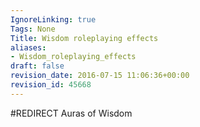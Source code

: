 ```yaml
---
IgnoreLinking: true
Tags: None
Title: Wisdom roleplaying effects
aliases:
- Wisdom_roleplaying_effects
draft: false
revision_date: 2016-07-15 11:06:36+00:00
revision_id: 45668
---
```


#REDIRECT Auras of Wisdom